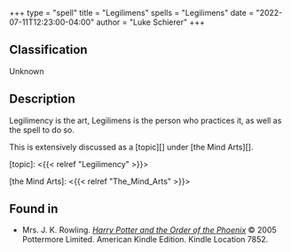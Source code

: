 +++
type = "spell"
title = "Legilimens"
spells = "Legilimens"
date = "2022-07-11T12:23:00-04:00"
author = "Luke Schierer"
+++

## Classification

Unknown

## Description

Legilimency is the art, Legilimens is the person who practices it, as well as the spell to do so.

This is extensively discussed as a [topic][] under [the Mind Arts][].

[topic]: <{{< relref "Legilimency" >}}> 

[the Mind Arts]: <{{< relref "The_Mind_Arts" >}}>

## Found in

* Mrs. J. K. Rowling. 
  _[Harry Potter and the Order of the Phoenix](https://www.goodreads.com/book/show/2.Harry_Potter_and_the_Order_of_the_Phoenix)_
  © 2005 Pottermore Limited. American Kindle Edition.  Kindle Location 7852.

